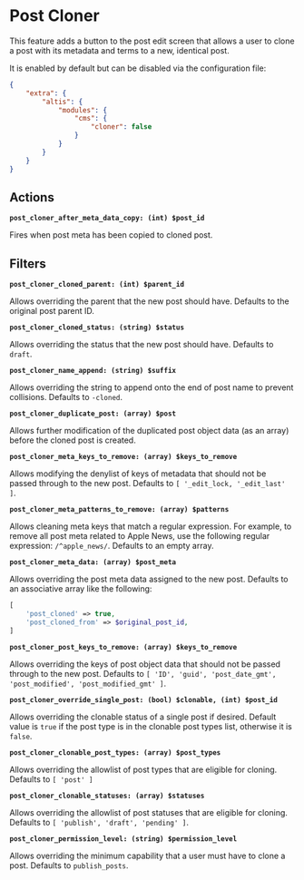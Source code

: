 # Post Cloner

This feature adds a button to the post edit screen that allows a user to clone a post with its metadata and terms to a new, identical post.

It is enabled by default but can be disabled via the configuration file:

```json
{
	"extra": {
		"altis": {
			"modules": {
				"cms": {
					"cloner": false
				}
			}
		}
	}
}
```

## Actions

**`post_cloner_after_meta_data_copy: (int) $post_id`**

Fires when post meta has been copied to cloned post.

## Filters

**`post_cloner_cloned_parent: (int) $parent_id`**

Allows overriding the parent that the new post should have. Defaults to the original post parent ID.

**`post_cloner_cloned_status: (string) $status`**

Allows overriding the status that the new post should have. Defaults to `draft`.

**`post_cloner_name_append: (string) $suffix`**

Allows overriding the string to append onto the end of post name to prevent collisions. Defaults to `-cloned`.

**`post_cloner_duplicate_post: (array) $post`**

Allows further modification of the duplicated post object data (as an array) before the cloned post is created.

**`post_cloner_meta_keys_to_remove: (array) $keys_to_remove`**

Allows modifying the denylist of keys of metadata that should not be passed through to the new post. Defaults to `[ '_edit_lock, '_edit_last' ]`.

**`post_cloner_meta_patterns_to_remove: (array) $patterns`**

Allows cleaning meta keys that match a regular expression. For example, to remove all post meta related to Apple News, use the following regular expression: `/^apple_news/`. Defaults to an empty array.

**`post_cloner_meta_data: (array) $post_meta`**

Allows overriding the post meta data assigned to the new post. Defaults to an associative array like the following:

```php
[
	'post_cloned' => true,
	'post_cloned_from' => $original_post_id,
]
```

**`post_cloner_post_keys_to_remove: (array) $keys_to_remove`**

Allows overriding the keys of post object data that should not be passed through to the new post. Defaults to `[ 'ID', 'guid', 'post_date_gmt', 'post_modified', 'post_modified_gmt' ]`.

**`post_cloner_override_single_post: (bool) $clonable, (int) $post_id`**

Allows overriding the clonable status of a single post if desired. Default value is `true` if the post type is in the clonable post types list, otherwise it is `false`.

**`post_cloner_clonable_post_types: (array) $post_types`**

Allows overriding the allowlist of post types that are eligible for cloning. Defaults to `[ 'post' ]`

**`post_cloner_clonable_statuses: (array) $statuses`**

Allows overriding the allowlist of post statuses that are eligible for cloning. Defaults to `[ 'publish', 'draft', 'pending' ]`.

**`post_cloner_permission_level: (string) $permission_level`**

Allows overriding the minimum capability that a user must have to clone a post. Defaults to `publish_posts`.
